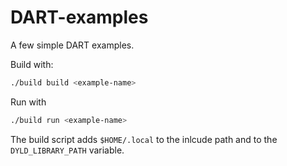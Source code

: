 # DART-examples

A few simple DART examples.

Build with:

```bash
./build build <example-name>
```

Run with

```bash
./build run <example-name>
```

The build script adds `$HOME/.local` to the inlcude path and to the `DYLD_LIBRARY_PATH` variable.
